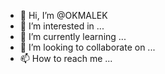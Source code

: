 - 👋 Hi, I’m @OKMALEK
- 👀 I’m interested in ...
- 🌱 I’m currently learning ...
- 💞️ I’m looking to collaborate on ...
- 📫 How to reach me ...

<!---
OKMALEK/OKMALEK is a ✨ special ✨ repository because its `README.md` (this file) appears on your GitHub profile.
You can click the Preview link to take a look at your changes.
--->
